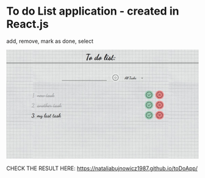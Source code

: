 # To do List application - created in React.js
add, remove, mark as done, select



![Design preview for the To Do List App](./image.jpg)

CHECK THE RESULT HERE: https://nataliabujnowicz1987.github.io/toDoApp/
